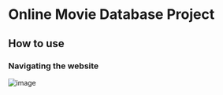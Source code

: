 # Online Movie Database Project

## How to use

### Navigating the website
![image](https://github.com/GenuinelyAref/Movie-Database/assets/60583307/9cd26121-25e7-42c9-b817-18e70b138628)

